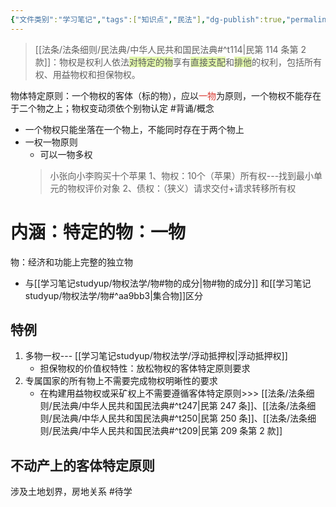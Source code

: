 ```yaml
---
{"文件类别":"学习笔记","tags":["知识点","民法"],"dg-publish":true,"permalink":"/学习笔记studyup/民法总论/客体特定原则/","dgPassFrontmatter":true,"created":"2024-09-20T15:55:27.355+08:00","updated":"2024-11-13T19:18:14.314+08:00"}
---
```


> [[法条/法条细则/民法典/中华人民共和国民法典#^t114\|民第 114 条第 2 款]]：物权是权利人依法<span style="background:rgba(205, 244, 105, 0.55)">对特定的物</span>享有<span style="background:rgba(205, 244, 105, 0.55)">直接支配</span>和<span style="background:rgba(205, 244, 105, 0.55)">排他</span>的权利，包括所有权、用益物权和担保物权。


物体特定原则：一个物权的客体（标的物），应以<font color="#d83931">一物</font>为原则，一个物权不能存在于二个物之上；物权变动须依个别物认定 #背诵/概念 
- 一个物权只能坐落在一个物上，不能同时存在于两个物上
- 一权一物原则
	- 可以一物多权
	>小张向小李购买十个苹果
	1、物权：10个（苹果）所有权---找到最小单元的物权评价对象
	2、债权：（狭义）请求交付+请求转移所有权
# 内涵：特定的物：一物
物：经济和功能上完整的独立物
- 与[[学习笔记studyup/物权法学/物#物的成分\|物#物的成分]] 和[[学习笔记studyup/物权法学/物#^aa9bb3\|集合物]]区分
## 特例 
1. 多物一权--- [[学习笔记studyup/物权法学/浮动抵押权\|浮动抵押权]]
	- 担保物权的价值权特性：放松物权的客体特定原则要求
2. 专属国家的所有物上不需要完成物权明晰性的要求
	- 在构建用益物权或采矿权上不需要遵循客体特定原则>>> [[法条/法条细则/民法典/中华人民共和国民法典#^t247\|民第 247 条]]、[[法条/法条细则/民法典/中华人民共和国民法典#^t250\|民第 250 条]]、[[法条/法条细则/民法典/中华人民共和国民法典#^t209\|民第 209 条第 2 款]]

## 不动产上的客体特定原则
涉及土地划界，房地关系 #待学 

